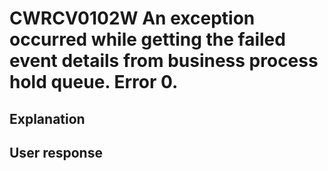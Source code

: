 # CWRCV0102W An exception occurred while getting the failed event details from business process hold queue. Error 0.

## Explanation

## User response